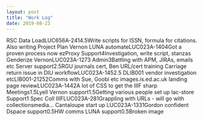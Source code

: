```yaml
---
layout: post
title: "Work Log"
date: 2019-08-23
---
```

<tr><td>RSC Data Load</td><td>LUC656A-241</td><td>4.5</td><td>Write scripts for ISSN, formula for citations. Also writing Project Plan</td></tr>
<tr><td>Vernon  LUNA automate</td><td>LUC023A-140</td><td>4</td><td>Got a proven process now</td></tr>
<tr><td>ezProxy Support</td><td></td><td>4</td><td>Investigation, write script, stanzas</td></tr>
<tr><td>Genderize Vernon</td><td>LUC023A-127</td><td>3</td><td></td></tr>
<tr><td>Admin</td><td></td><td>3</td><td>Battling with APM, JIRAs, emails etc</td></tr>
<tr><td>Server support</td><td></td><td>2.5</td><td>RGU journals cert, Ben URL/cert training</td></tr>
<tr><td>Carriage return issue in DIU workflow</td><td>LUC023A-145</td><td>2.5</td><td></td></tr>
<tr><td>DLIB001 vendor investigation etc</td><td>LIB001-2125</td><td>2</td><td>Comms with Sue, Goobi etc</td></tr>
<tr><td>images.is.ed.ac.uk landing page review</td><td>LUC023A-144</td><td>2</td><td>A lot of CSS to get the IIIF sharp</td></tr>
<tr><td>Meetings</td><td></td><td>1.5</td><td>Lyell</td></tr>
<tr><td>Vernon support</td><td></td><td>1.5</td><td>Getting various people set up</td></tr>
<tr><td>lac-store Support</td><td></td><td>1</td><td></td></tr>
<tr><td>Spec Coll IIIF</td><td>LUC023A-28</td><td>1</td><td>Grappling with URLs - will go with collectionsmedia…</td></tr>
<tr><td>Cantaloupe start up </td><td>LUC023A-133</td><td>1</td><td>Gordon confident</td></tr>
<tr><td>Dspace support</td><td></td><td>0.5</td><td>HW comms</td></tr>
<tr><td>LUNA support</td><td></td><td>0.5</td><td>Broken image</td></tr>
